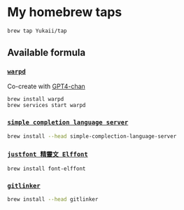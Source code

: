 # My homebrew taps

```bash
brew tap Yukaii/tap
```

## Available formula

### [`warpd`](https://github.com/rvaiya/warpd)

Co-create with [GPT4-chan](https://shareg.pt/r8Sd126)

```bash
brew install warpd
brew services start warpd
```

### [`simple completion language server`](https://github.com/estin/simple-completion-language-server)

```bash
brew install --head simple-complection-language-server
```

### [`justfont 精靈文 Elffont`](https://github.com/justfont/Elffont)

```bash
brew install font-elffont
```

### [`gitlinker`](https://github.com/Yukaii/gitlinker.cr)

```bash
brew install --head gitlinker
```
